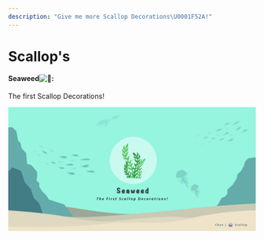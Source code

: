 ```yaml
---
description: "Give me more Scallop Decorations\U0001F52A!"
---
```


# Scallop's

####  Seaweed![:seedling:](https://discord.com/assets/38002403475def186f4b7ac64cc9d04f.svg):

The first Scallop Decorations!

![](../.gitbook/assets/seaweed.jpeg)

